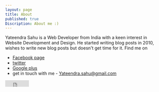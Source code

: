 ```yaml
---
layout: page
title: About
published: true
Discription: About me :)
---
```


Yateendra Sahu is a Web Developer from India with a keen interest in Website Development and Design. He started writing blog posts in 2010,  wishes to write new blog posts but doesn't get time for it. Find me on
- [Facebook page](https://www.facebook.com/ya3dra) 
- [twitter](twitter.com/tweetpur)
- [Google plus](https://plus.google.com/110781854300344384592)
- get in touch with me - [Yateendra.sahu@gmail.com](mailto:Yateendra.sahu@gmail.com)

<iframe src="https://www.facebook.com/plugins/like.php?href=https%3A%2F%2Ffacebook.com%2Fya3dra&width=76&layout=button_count&action=like&size=small&show_faces=true&share=false&height=21&appId=239992719524816" width="76" height="21" style="border:none;overflow:hidden" scrolling="no" frameborder="0" allowTransparency="true"></iframe>
